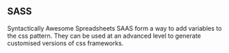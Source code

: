 ## SASS

Syntactically Awesome Spreadsheets SAAS form a way to add variables to the css pattern.  They can be used at an advanced level to generate customised versions of css frameworks.

